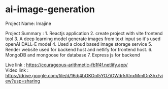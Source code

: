 # ai-image-generation

Project Name: Imajine

Project Summary : 1. Reactjs application
                  2. create project with vite frontend tool
                  3. A deep learning model generate images from text input so it's used openAI DALL-E model
                  4. Used a cloud based image storage service
                  5. Render website used for backend host and netlify for frontend host.
                  6. MongoDB and mongoose for database
                  7. Express js for backend
                  
                  
Live link : https://courageous-arithmetic-fb1f4f.netlify.app/                  
Video link : https://drive.google.com/file/d/16dj4bOKOnl5YOZiOWdr5AtnxMmIDn3hx/view?usp=sharing
